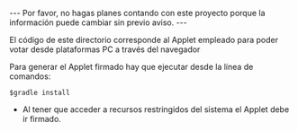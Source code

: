 --- Por favor, no hagas planes contando con este proyecto porque la información puede cambiar sin previo aviso. ---

El código de este directorio corresponde al Applet empleado para poder votar desde plataformas PC 
a través del navegador

Para generar el Applet firmado hay que ejecutar desde la línea de comandos:
	
	$gradle install

* Al tener que acceder a recursos restringidos del sistema el Applet debe ir firmado.

